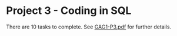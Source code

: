 # Project 3 - Coding in SQL

There are 10 tasks to complete.
See [GAG1-P3.pdf](GAG1-P3.pdf) for further details.
